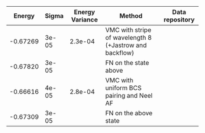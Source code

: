 |       Energy          |  Sigma          | Energy Variance  |  Method                                                          | Data repository                |
| ----------------------| ----------------| -----------------|------------------------------------------------------------------|------------------------------- |
|     -0.67269          |   3e-05         |  2.3e-04         |  VMC with stripe of wavelength 8  (+Jastrow and backflow)        |                                |
|     -0.67820          |   3e-05         |                  |  FN on the state above                                           |                                |
|     -0.66616          |   4e-05         |  2.8e-04         |  VMC with uniform BCS pairing and Neel AF                        |                                |
|     -0.67309          |   3e-05         |                  |  FN on the above state                                           |                                |  

